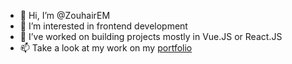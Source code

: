 - 👋 Hi, I’m @ZouhairEM
- 👀 I’m interested in frontend development
- 🌱 I’ve worked on building projects mostly in Vue.JS or React.JS
- 📫 Take a look at my work on my [portfolio](https://zouhair.netlify.app) 

<!---
ZouhairEM/ZouhairEM is a ✨ special ✨ repository because its `README.md` (this file) appears on your GitHub profile.
You can click the Preview link to take a look at your changes.
--->

